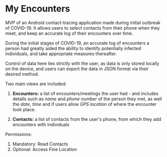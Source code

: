 # My Encounters

MVP of an Android contact-tracing application made during initial outbreak of COVID-19. It allows users to select contacts from their phone when they meet, and keep an accurate log of their encounters over time. 

During the initial stages of COVID-19, an accurate log of encounters a person had greatly aided the ability to identify potentially infected individuals, and take appropriate measures thereafter.    

Control of data here lies strictly with the user, as data is only stored locally on the device, and users can export the data in JSON format via their desired method. 

Two main views are included: 

1. **Encounters:** a list of encounters/meetings the user had - and includes details such as *name* and *phone number* of the person they met, as well the *date*, *time* and if users allow *GPS location* of where the encounter took place.

2. **Contacts:** a list of contacts from the user's phone, from which they add encounters with individuals

Permissions: 
1) Mandatory: Read Contacts
2) Optional: Access Fine Location
